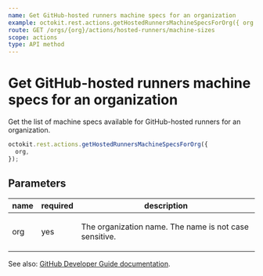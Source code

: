 ```yaml
---
name: Get GitHub-hosted runners machine specs for an organization
example: octokit.rest.actions.getHostedRunnersMachineSpecsForOrg({ org })
route: GET /orgs/{org}/actions/hosted-runners/machine-sizes
scope: actions
type: API method
---
```


# Get GitHub-hosted runners machine specs for an organization

Get the list of machine specs available for GitHub-hosted runners for an organization.

```js
octokit.rest.actions.getHostedRunnersMachineSpecsForOrg({
  org,
});
```

## Parameters

<table>
  <thead>
    <tr>
      <th>name</th>
      <th>required</th>
      <th>description</th>
    </tr>
  </thead>
  <tbody>
    <tr><td>org</td><td>yes</td><td>

The organization name. The name is not case sensitive.

</td></tr>
  </tbody>
</table>

See also: [GitHub Developer Guide documentation](https://docs.github.com/rest/actions/hosted-runners#get-github-hosted-runners-machine-specs-for-an-organization).

